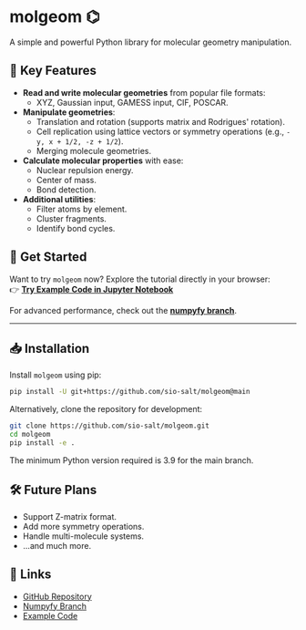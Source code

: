 # molgeom ⌬  
A simple and powerful Python library for molecular geometry manipulation.  

## 🌟 Key Features
- **Read and write molecular geometries** from popular file formats:
  - XYZ, Gaussian input, GAMESS input, CIF, POSCAR.
- **Manipulate geometries**:
  - Translation and rotation (supports matrix and Rodrigues' rotation).
  - Cell replication using lattice vectors or symmetry operations (e.g., `-y, x + 1/2, -z + 1/2`).
  - Merging molecule geometries.
- **Calculate molecular properties** with ease:
  - Nuclear repulsion energy.
  - Center of mass.
  - Bond detection.
- **Additional utilities**:
  - Filter atoms by element.
  - Cluster fragments.
  - Identify bond cycles.


## 🚀 Get Started
Want to try `molgeom` now? Explore the tutorial directly in your browser:  
👉 [**Try Example Code in Jupyter Notebook**](https://mybinder.org/v2/gh/sio-salt/molgeom-examples/main?labpath=notebooks%2Ftutorial1.ipynb)


For advanced performance, check out the [**numpyfy branch**](https://github.com/sio-salt/molgeom/tree/numpyfy).

---

## 📥 Installation
Install `molgeom` using pip:
```bash
pip install -U git+https://github.com/sio-salt/molgeom@main
```
Alternatively, clone the repository for development:

```bash
git clone https://github.com/sio-salt/molgeom.git
cd molgeom
pip install -e .
```
The minimum Python version required is 3.9 for the main branch.

## 🛠️ Future Plans
- Support Z-matrix format.
- Add more symmetry operations.
- Handle multi-molecule systems.
- ...and much more.

## 🔗 Links
- [GitHub Repository](https://github.com/sio-salt/molgeom)
- [Numpyfy Branch](https://github.com/sio-salt/molgeom/tree/numpyfy)
- [Example Code](https://github.com/sio-salt/molgeom-examples/tree/main)
